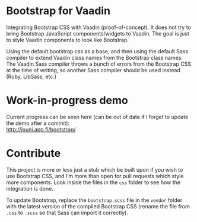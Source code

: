 Bootstrap for Vaadin
====================

Integrating Bootstrap CSS with Vaadin (proof-of-concept). It does not try to bring Bootstrap JavaScript components/widgets to Vaadin. The goal is just to style Vaadin components to look like Bootstrap.

Using the default bootstrap.css as a base, and then using the default Sass compiler to extend Vaadin class names from the Bootstrap class names. The Vaadin Sass compiler throws a bunch of errors from the Bootstrap CSS at the time of writing, so another Sass compiler should be used instead (Ruby, LibSass, etc.)

Work-in-progress demo
=====================

Current progress can be seen here (can be out of date if I forget to update the demo after a commit):  
http://jouni.app.fi/bootstrap/

Contribute
==========

This project is more or less just a stub which be built upon if you wish to use Bootstrap CSS, and I’m more than open for pull requests which style more components. Look inside the files in the `css` folder to see how the integration is done.

To update Bootstrap, replace the `bootstrap.scss` file in the `vendor` folder with the latest version of the compiled Bootstrap CSS (rename the file from `.css` to `.scss` so that Sass can import it correctly).
